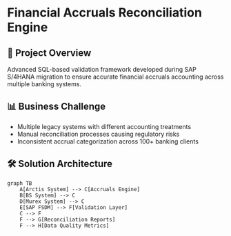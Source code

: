 # Financial Accruals Reconciliation Engine

## 🎯 Project Overview
Advanced SQL-based validation framework developed during SAP S/4HANA migration to ensure accurate financial accruals accounting across multiple banking systems.

## 📊 Business Challenge
- Multiple legacy systems with different accounting treatments
- Manual reconciliation processes causing regulatory risks
- Inconsistent accrual categorization across 100+ banking clients

## 🛠 Solution Architecture
```mermaid
graph TB
    A[Arctis System] --> C[Accruals Engine]
    B[BS System] --> C
    D[Murex System] --> C
    E[SAP FSDM] --> F[Validation Layer]
    C --> F
    F --> G[Reconciliation Reports]
    F --> H[Data Quality Metrics]

